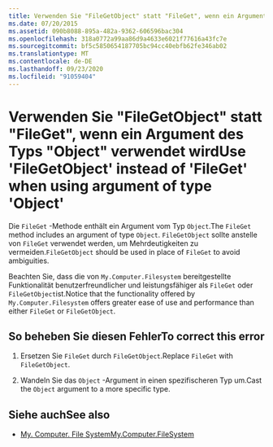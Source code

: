 ```yaml
---
title: Verwenden Sie "FileGetObject" statt "FileGet", wenn ein Argument des Typs "Object" verwendet wird
ms.date: 07/20/2015
ms.assetid: 090b8088-895a-482a-9362-606596bac304
ms.openlocfilehash: 318a0772a99aa86d9a4633e6021f77616a43fc7e
ms.sourcegitcommit: bf5c5850654187705bc94cc40ebfb62fe346ab02
ms.translationtype: MT
ms.contentlocale: de-DE
ms.lasthandoff: 09/23/2020
ms.locfileid: "91059404"
---
```

# <a name="use-filegetobject-instead-of-fileget-when-using-argument-of-type-object"></a><span data-ttu-id="887b5-102">Verwenden Sie "FileGetObject" statt "FileGet", wenn ein Argument des Typs "Object" verwendet wird</span><span class="sxs-lookup"><span data-stu-id="887b5-102">Use 'FileGetObject' instead of 'FileGet' when using argument of type 'Object'</span></span>

<span data-ttu-id="887b5-103">Die `FileGet` -Methode enthält ein Argument vom Typ `Object`.</span><span class="sxs-lookup"><span data-stu-id="887b5-103">The `FileGet` method includes an argument of type `Object`.</span></span> <span data-ttu-id="887b5-104">`FileGetObject` sollte anstelle von `FileGet` verwendet werden, um Mehrdeutigkeiten zu vermeiden.</span><span class="sxs-lookup"><span data-stu-id="887b5-104">`FileGetObject` should be used in place of `FileGet` to avoid ambiguities.</span></span>  
  
 <span data-ttu-id="887b5-105">Beachten Sie, dass die von `My.Computer.Filesystem` bereitgestellte Funktionalität benutzerfreundlicher und leistungsfähiger als `FileGet` oder `FileGetObject`ist.</span><span class="sxs-lookup"><span data-stu-id="887b5-105">Notice that the functionality offered by `My.Computer.Filesystem` offers greater ease of use and performance than either `FileGet` or `FileGetObject`.</span></span>  
  
## <a name="to-correct-this-error"></a><span data-ttu-id="887b5-106">So beheben Sie diesen Fehler</span><span class="sxs-lookup"><span data-stu-id="887b5-106">To correct this error</span></span>  
  
1. <span data-ttu-id="887b5-107">Ersetzen Sie `FileGet` durch `FileGetObject`.</span><span class="sxs-lookup"><span data-stu-id="887b5-107">Replace `FileGet` with `FileGetObject`.</span></span>  
  
2. <span data-ttu-id="887b5-108">Wandeln Sie das `Object` -Argument in einen spezifischeren Typ um.</span><span class="sxs-lookup"><span data-stu-id="887b5-108">Cast the `Object` argument to a more specific type.</span></span>  
  
## <a name="see-also"></a><span data-ttu-id="887b5-109">Siehe auch</span><span class="sxs-lookup"><span data-stu-id="887b5-109">See also</span></span>

- [<span data-ttu-id="887b5-110">My. Computer. File System</span><span class="sxs-lookup"><span data-stu-id="887b5-110">My.Computer.FileSystem</span></span>](xref:Microsoft.VisualBasic.FileIO.FileSystem)

